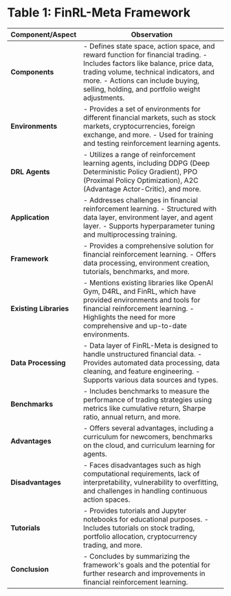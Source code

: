 # Table 1: FinRL-Meta Framework

| Component/Aspect        | Observation                                                                                                 |
|--------------------------|-------------------------------------------------------------------------------------------------------------|
| **Components**           | - Defines state space, action space, and reward function for financial trading. - Includes factors like balance, price data, trading volume, technical indicators, and more. - Actions can include buying, selling, holding, and portfolio weight adjustments. |
| **Environments**         | - Provides a set of environments for different financial markets, such as stock markets, cryptocurrencies, foreign exchange, and more. - Used for training and testing reinforcement learning agents. |
| **DRL Agents**           | - Utilizes a range of reinforcement learning agents, including DDPG (Deep Deterministic Policy Gradient), PPO (Proximal Policy Optimization), A2C (Advantage Actor-Critic), and more. |
| **Application**          | - Addresses challenges in financial reinforcement learning. - Structured with data layer, environment layer, and agent layer. - Supports hyperparameter tuning and multiprocessing training. |
| **Framework**            | - Provides a comprehensive solution for financial reinforcement learning. - Offers data processing, environment creation, tutorials, benchmarks, and more. |
| **Existing Libraries**   | - Mentions existing libraries like OpenAI Gym, D4RL, and FinRL, which have provided environments and tools for financial reinforcement learning. - Highlights the need for more comprehensive and up-to-date environments. |
| **Data Processing**      | - Data layer of FinRL-Meta is designed to handle unstructured financial data. - Provides automated data processing, data cleaning, and feature engineering. - Supports various data sources and types. |
| **Benchmarks**           | - Includes benchmarks to measure the performance of trading strategies using metrics like cumulative return, Sharpe ratio, annual return, and more. |
| **Advantages**           | - Offers several advantages, including a curriculum for newcomers, benchmarks on the cloud, and curriculum learning for agents. |
| **Disadvantages**        | - Faces disadvantages such as high computational requirements, lack of interpretability, vulnerability to overfitting, and challenges in handling continuous action spaces. |
| **Tutorials**            | - Provides tutorials and Jupyter notebooks for educational purposes. - Includes tutorials on stock trading, portfolio allocation, cryptocurrency trading, and more. |
| **Conclusion**           | - Concludes by summarizing the framework's goals and the potential for further research and improvements in financial reinforcement learning. |
